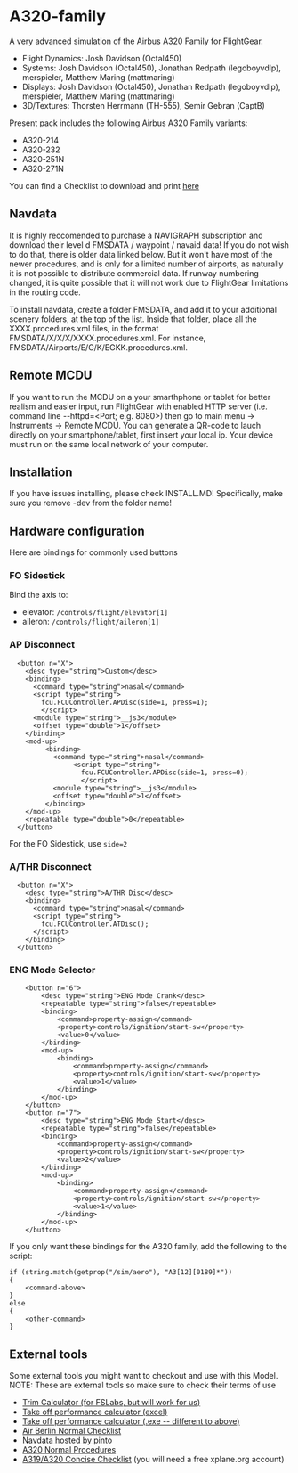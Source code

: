 # A320-family
A very advanced simulation of the Airbus A320 Family for FlightGear.

- Flight Dynamics: Josh Davidson (Octal450)</label>
- Systems: Josh Davidson (Octal450), Jonathan Redpath (legoboyvdlp), merspieler, Matthew Maring (mattmaring)</label>
- Displays: Josh Davidson (Octal450), Jonathan Redpath (legoboyvdlp), merspieler, Matthew Maring (mattmaring)</label>
- 3D/Textures: Thorsten Herrmann (TH-555), Semir Gebran (CaptB)</label>

Present pack includes the following Airbus A320 Family variants:
- A320-214
- A320-232
- A320-251N
- A320-271N


You can find a Checklist to download and print [here](https://raw.githubusercontent.com/legoboyvdlp/A320-family/dev/checklist.pdf)

## Navdata
It is highly reccomended to purchase a NAVIGRAPH subscription and download their level d FMSDATA / waypoint / navaid data! If you do not wish to do that, there is older data linked below. But it won't have most of the newer procedures, and is only for a limited number of airports, as naturally it is not possible to distribute commercial data. If runway numbering changed, it is quite possible that it will not work due to FlightGear limitations in the routing code.

To install navdata, create a folder FMSDATA, and add it to your additional scenery folders, at the top of the list. Inside that folder, place all the XXXX.procedures.xml files, in the format FMSDATA/X/X/X/XXXX.procedures.xml. For instance, FMSDATA/Airports/E/G/K/EGKK.procedures.xml. 

## Remote MCDU
If you want to run the MCDU on a your smarthphone or tablet for better realism and easier input, run FlightGear with enabled HTTP server (i.e. command line --httpd=<Port; e.g. 8080>) then go to main menu -> Instruments -> Remote MCDU.
You can generate a QR-code to lauch directly on your smartphone/tablet, first insert your local ip. Your device must run on the same local network of your computer.

## Installation
If you have issues installing, please check INSTALL.MD!
Specifically, make sure you remove -dev from the folder name!

## Hardware configuration
Here are bindings for commonly used buttons

### FO Sidestick
Bind the axis to:
* elevator: `/controls/flight/elevator[1]`
* aileron: `/controls/flight/aileron[1]`

### AP Disconnect
```
  <button n="X">
    <desc type="string">Custom</desc>
    <binding>
      <command type="string">nasal</command>
      <script type="string">
        fcu.FCUController.APDisc(side=1, press=1);
        </script>
      <module type="string">__js3</module>
      <offset type="double">1</offset>
    </binding>
    <mod-up>
         <binding>
           <command type="string">nasal</command>
                <script type="string">
                  fcu.FCUController.APDisc(side=1, press=0);
                  </script>
           <module type="string">__js3</module>
           <offset type="double">1</offset>
         </binding>
    </mod-up>
    <repeatable type="double">0</repeatable>
  </button>
```
For the FO Sidestick, use `side=2`

### A/THR Disconnect
```
  <button n="X">
    <desc type="string">A/THR Disc</desc>
    <binding>
      <command type="string">nasal</command>
      <script type="string">
        fcu.FCUController.ATDisc();
      </script>
    </binding>
  </button>
```

### ENG Mode Selector
```
	<button n="6">
		<desc type="string">ENG Mode Crank</desc>
		<repeatable type="string">false</repeatable>
		<binding>
			<command>property-assign</command>
			<property>controls/ignition/start-sw</property>
			<value>0</value>
		</binding>
		<mod-up>
			<binding>
				<command>property-assign</command>
				<property>controls/ignition/start-sw</property>
				<value>1</value>
			</binding>
		</mod-up>
	</button>
	<button n="7">
		<desc type="string">ENG Mode Start</desc>
		<repeatable type="string">false</repeatable>
		<binding>
			<command>property-assign</command>
			<property>controls/ignition/start-sw</property>
			<value>2</value>
		</binding>
		<mod-up>
			<binding>
				<command>property-assign</command>
				<property>controls/ignition/start-sw</property>
				<value>1</value>
			</binding>
		</mod-up>
	</button>
```

If you only want these bindings for the A320 family,
add the following to the script:
```
if (string.match(getprop("/sim/aero"), "A3[12][0189]*"))
{
	<command-above>
}
else
{
	<other-command>
}
```

## External tools
Some external tools you might want to checkout and use with this Model.  
NOTE: These are external tools so make sure to check their terms of use
* [Trim Calculator (for FSLabs, but will work for us)](https://forums.flightsimlabs.com/index.php?/files/file/675-a320x-trim-calculation-tool/)
* [Take off performance calculator (excel)](https://forums.flightsimlabs.com/index.php?/files/file/763-a320-takeoff-and-landing-performance-calculator/)
* [Take off performance calculator (.exe -- different to above) ](http://www.avsimrus.com/f/for-pilots-19/popular-calculator-to-calculate-takeoff-parameters-in-from-airbus-type-36340.html)
* [Air Berlin Normal Checklist](https://forums.flightsimlabs.com/index.php?/files/file/778-airberlin-normal-procedures-checklist/)
* [Navdata hosted by pinto](https://github.com/l0k1/fg-navaiddata)
* [A320 Normal Procedures](https://www.theairlinepilots.com/forumarchive/a320/a320-normal-procedures.pdf)
* [A319/A320 Concise Checklist](https://forums.x-plane.org/index.php?/files/file/50904-toliss-a319-concise-checklist-pdf/) (you will need a free xplane.org account)
<!--* [Take off performance calculator (online)](http://wabpro.cz/A320/)-->
